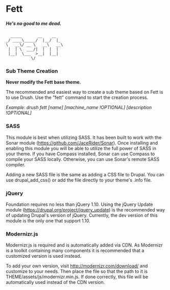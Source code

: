 # Fett
##### He's no good to me dead. #####

      _____       __    __
    _/ ____\_____/  |__/  |_
    \   __\/ __ \   __\   __\
     |  | \  ___/|  |  |  |
     |__|  \___  >__|  |__|
               \/

### Sub Theme Creation ###

**Never modify the Fett base theme.**

The recommended and easiest way to create a sub theme based on Fett is to use
Drush. Use the "fett" command to start the creation process.

*Example: drush fett [name] [machine_name !OPTIONAL] [description !OPTIONAL]*

### SASS ###

This module is best when utilizing SASS. It has been built to work with the
Sonar module (https://github.com/JaceRider/Sonar). Once installing and enabling
this module you will be able to utilize the full power of SASS in your theme.
If you have Compass installed, Sonar can use Compass to compile your SASS
locally. Otherwise, you can use Sonar's remote SASS compiler.

Adding a new SASS file is the same as adding a CSS file to Drupal. You can use
drupal_add_css() or add the file directly to your theme's .info file.

### jQuery ###

Foundation requires no less than jQuery 1.10. Using the jQuery Update module
(https://drupal.org/project/jquery_update) is the recommended way of updating
Drupal's version of jQuery. Currently, the dev version of this module is the
only one that support 1.10.

### Modernizr.js ###

Modernizr.js is required and is automatically added via CDN. As Modernizr is
a toolkit containing many components it is recommended that a customized version
is used instead.

To add your own version, visit http://modernizr.com/download/ and customize to
your needs. Then place the file so that the path to it is
THEME/assets/js/modernizr.min.js. If done correctly, this file will be
automatically used instead of the CDN version.
